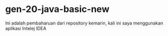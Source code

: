 # gen-20-java-basic-new
Ini adalah pembaharuan dari repository kemarin, kali ini saya menggunakan aplikasi Intelej IDEA
